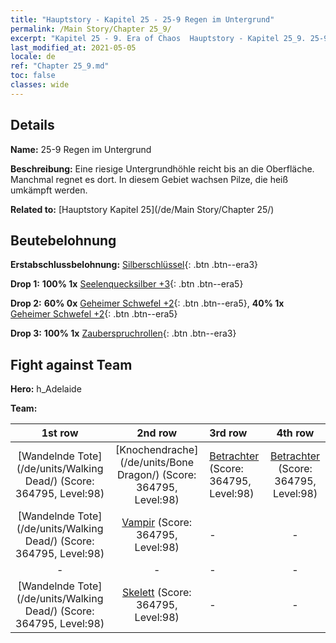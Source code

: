 ```yaml
---
title: "Hauptstory - Kapitel 25 - 25-9 Regen im Untergrund"
permalink: /Main Story/Chapter 25_9/
excerpt: "Kapitel 25 - 9. Era of Chaos  Hauptstory - Kapitel 25_9. 25-9 Regen im Untergrund"
last_modified_at: 2021-05-05
locale: de
ref: "Chapter 25_9.md"
toc: false
classes: wide
---
```


## Details

 **Name:** 25-9 Regen im Untergrund

 **Beschreibung:** Eine riesige Untergrundhöhle reicht bis an die Oberfläche. Manchmal regnet es dort. In diesem Gebiet wachsen Pilze, die heiß umkämpft werden.

 **Related to:** [Hauptstory Kapitel 25](/de/Main Story/Chapter 25/)

## Beutebelohnung

 **Erstabschlussbelohnung:** [Silberschlüssel](/ItemsDE/con_693/){: .btn .btn--era3}

 **Drop 1:** **100% 1x** [Seelenquecksilber +3](/ItemsDE/mat_84/){: .btn .btn--era5}

 **Drop 2:** **60% 0x** [Geheimer Schwefel +2](/ItemsDE/mat_78/){: .btn .btn--era5}, **40% 1x** [Geheimer Schwefel +2](/ItemsDE/mat_78/){: .btn .btn--era5}

 **Drop 3:** **100% 1x** [Zauberspruchrollen](/ItemsDE/con_694/){: .btn .btn--era3}


## Fight against Team
 **Hero:** h_Adelaide

 **Team:**


  | 1st row | 2nd row | 3rd row | 4th row |
  |:----:|:----:|:----|:----:|
  | [Wandelnde Tote](/de/units/Walking Dead/) (Score: 364795, Level:98)  | [Knochendrache](/de/units/Bone Dragon/) (Score: 364795, Level:98)  | [Betrachter](/de/units/Beholder/) (Score: 364795, Level:98)  | [Betrachter](/de/units/Beholder/) (Score: 364795, Level:98)  |
  | [Wandelnde Tote](/de/units/Walking Dead/) (Score: 364795, Level:98)  | [Vampir](/de/units/Vampire/) (Score: 364795, Level:98)  | - | - |
  | - | - | - | - |
  | [Wandelnde Tote](/de/units/Walking Dead/) (Score: 364795, Level:98)  | [Skelett](/de/units/Skeleton/) (Score: 364795, Level:98)  | - | - |


